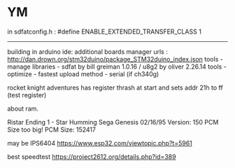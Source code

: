 # YM
in sdfatconfig.h :
#define ENABLE_EXTENDED_TRANSFER_CLASS 1
* * *

building in arduino ide:
additional boards manager urls : http://dan.drown.org/stm32duino/package_STM32duino_index.json
tools - manage libraries - sdfat by bill greiman 1.0.16 / u8g2 by oliver 2.26.14
tools - optimize - fastest
upload method - serial (if ch340g)

rocket knight adventures has register thrash at start and sets addr 21h to ff (test register)


about ram.

Ristar
Ending 1 - Star Humming
Sega Genesis
02/16/95
Version: 150
PCM Size too big!
PCM Size: 152417

may be IPS6404
https://www.esp32.com/viewtopic.php?t=5961

best speedtest https://project2612.org/details.php?id=389
